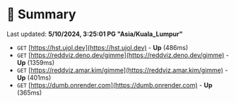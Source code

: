 # 📖 Summary
Last updated: **5/10/2024, 3:25:01 PG "Asia/Kuala_Lumpur"**

- `GET` [https://hst.ujol.dev](https://hst.ujol.dev) - **Up** (486ms)
- `GET` [https://reddviz.deno.dev/gimme](https://reddviz.deno.dev/gimme) - **Up** (1359ms)
- `GET` [https://reddviz.amar.kim/gimme](https://reddviz.amar.kim/gimme) - **Up** (401ms)
- `GET` [https://dumb.onrender.com](https://dumb.onrender.com) - **Up** (365ms)
